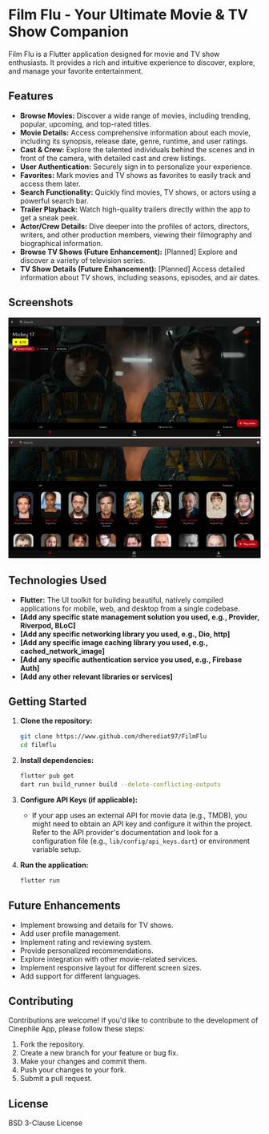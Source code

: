 # Film Flu - Your Ultimate Movie & TV Show Companion
Film Flu is a Flutter application designed for movie and TV show enthusiasts. It provides a rich and intuitive experience to discover, explore, and manage your favorite entertainment.

## Features
* **Browse Movies:** Discover a wide range of movies, including trending, popular, upcoming, and top-rated titles.
* **Movie Details:** Access comprehensive information about each movie, including its synopsis, release date, genre, runtime, and user ratings.
* **Cast & Crew:** Explore the talented individuals behind the scenes and in front of the camera, with detailed cast and crew listings.
* **User Authentication:** Securely sign in to personalize your experience.
* **Favorites:** Mark movies and TV shows as favorites to easily track and access them later.
* **Search Functionality:** Quickly find movies, TV shows, or actors using a powerful search bar.
* **Trailer Playback:** Watch high-quality trailers directly within the app to get a sneak peek.
* **Actor/Crew Details:** Dive deeper into the profiles of actors, directors, writers, and other production members, viewing their filmography and biographical information.
* **Browse TV Shows (Future Enhancement):** [Planned] Explore and discover a variety of television series.
* **TV Show Details (Future Enhancement):** [Planned] Access detailed information about TV shows, including seasons, episodes, and air dates.

## Screenshots
![Film Flu Home Screen](product_image.png)
![Film Flu Detail Screen](product_image2.png)

## Technologies Used
* **Flutter:** The UI toolkit for building beautiful, natively compiled applications for mobile, web, and desktop from a single codebase.
* **[Add any specific state management solution you used, e.g., Provider, Riverpod, BLoC]**
* **[Add any specific networking library you used, e.g., Dio, http]**
* **[Add any specific image caching library you used, e.g., cached_network_image]**
* **[Add any specific authentication service you used, e.g., Firebase Auth]**
* **[Add any other relevant libraries or services]**

## Getting Started

1.  **Clone the repository:**
    ```bash
    git clone https://www.github.com/dherediat97/FilmFlu
    cd filmflu
    ```

2.  **Install dependencies:**
    ```bash
    flutter pub get
    dart run build_runner build --delete-conflicting-outputs 
    ```

3.  **Configure API Keys (if applicable):**
    * If your app uses an external API for movie data (e.g., TMDB), you might need to obtain an API key and configure it within the project. Refer to the API provider's documentation and look for a configuration file (e.g., `lib/config/api_keys.dart`) or environment variable setup.

4.  **Run the application:**
    ```bash
    flutter run
    ```

## Future Enhancements
* Implement browsing and details for TV shows.
* Add user profile management.
* Implement rating and reviewing system.
* Provide personalized recommendations.
* Explore integration with other movie-related services.
* Implement responsive layout for different screen sizes.
* Add support for different languages.

## Contributing
Contributions are welcome! If you'd like to contribute to the development of Cinephile App, please follow these steps:

1.  Fork the repository.
2.  Create a new branch for your feature or bug fix.
3.  Make your changes and commit them.
4.  Push your changes to your fork.
5.  Submit a pull request.

## License
BSD 3-Clause License